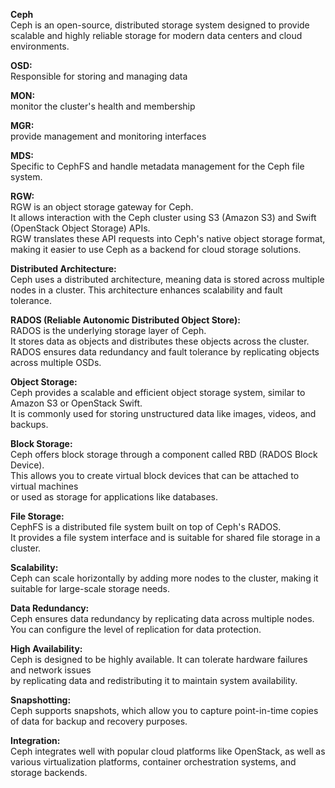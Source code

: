 
**Ceph**   
Ceph is an open-source, distributed storage system designed to provide scalable 
and highly reliable storage for modern data centers and cloud environments.

**OSD:**     
Responsible for storing and managing data  

**MON:**       
monitor the cluster's health and membership  

**MGR:**     
provide management and monitoring interfaces   

**MDS:**   
Specific to CephFS and handle metadata management for the Ceph file system.

**RGW:**    
RGW is an object storage gateway for Ceph.  
It allows interaction with the Ceph cluster using S3 (Amazon S3) and Swift (OpenStack Object Storage) APIs.  
RGW translates these API requests into Ceph's native object storage format, making it easier to use Ceph as a backend for cloud storage solutions.  

**Distributed Architecture:**   
Ceph uses a distributed architecture, meaning data is stored across multiple nodes in a cluster. 
This architecture enhances scalability and fault tolerance.

**RADOS (Reliable Autonomic Distributed Object Store):**   
RADOS is the underlying storage layer of Ceph.   
It stores data as objects and distributes these objects across the cluster.   
RADOS ensures data redundancy and fault tolerance by replicating objects across multiple OSDs.

**Object Storage:**   
Ceph provides a scalable and efficient object storage system, similar to Amazon S3 or OpenStack Swift.  
It is commonly used for storing unstructured data like images, videos, and backups.

**Block Storage:**   
Ceph offers block storage through a component called RBD (RADOS Block Device).   
This allows you to create virtual block devices that can be attached to virtual machines   
or used as storage for applications like databases.

**File Storage:**   
CephFS is a distributed file system built on top of Ceph's RADOS.   
It provides a file system interface and is suitable for shared file storage in a cluster.

**Scalability:**   
Ceph can scale horizontally by adding more nodes to the cluster, making it suitable for large-scale storage needs.

**Data Redundancy:**     
Ceph ensures data redundancy by replicating data across multiple nodes.  
You can configure the level of replication for data protection.

**High Availability:**   
Ceph is designed to be highly available. It can tolerate hardware failures and network issues  
by replicating data and redistributing it to maintain system availability.

**Snapshotting:**   
Ceph supports snapshots, which allow you to capture point-in-time copies of data for backup and recovery purposes.

**Integration:**  
Ceph integrates well with popular cloud platforms like OpenStack, 
as well as various virtualization platforms, container orchestration systems, and storage backends.
